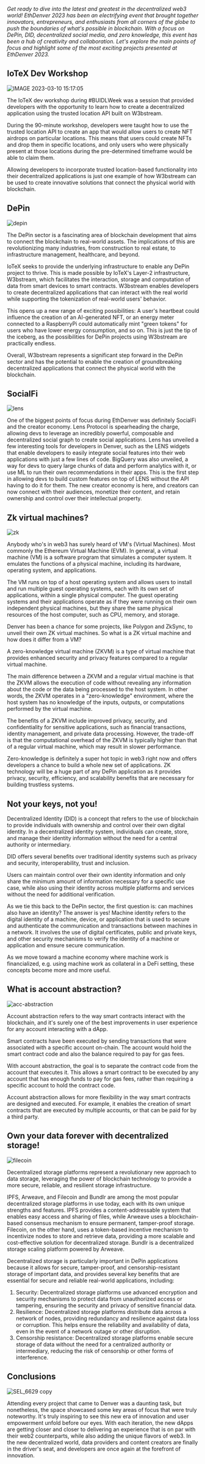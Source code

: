 *Get ready to dive into the latest and greatest in the decentralized web3 world! EthDenver 2023 has been an electrifying event that brought together innovators, entrepreneurs, and enthusiasts from all corners of the globe to push the boundaries of what's possible in blockchain. With a focus on DePin, DID, decentralized social media, and zero knowledge, this event has been a hub of creativity and collaboration. Let's explore the main points of focus and highlight some of the most exciting projects presented at EthDenver 2023.*

## IoTeX Dev Workshop

![IMAGE 2023-03-10 15:17:05](https://user-images.githubusercontent.com/77351244/224419885-86100056-fc54-4e29-813c-2702ec49a4d0.jpg)

The IoTeX dev workshop during #BUIDLWeek was a session that provided developers with the opportunity to learn how to create a decentralized application using the trusted location API built on W3bstream. 

During the 90-minute workshop, developers were taught how to use the trusted location API to create an app that would allow users to create NFT airdrops on particular locations. This means that users could create NFTs and drop them in specific locations, and only users who were physically present at those locations during the pre-determined timeframe would be able to claim them. 

Allowing developers to incorporate trusted location-based functionality into their decentralized applications is just one example of how W3bstream can be used to create innovative solutions that connect the physical world with blockchain.

## DePin

![depin](https://user-images.githubusercontent.com/77351244/224421713-6b078bd0-e488-4ea2-ba46-3e252611d23b.jpeg)

The DePin sector is a fascinating area of blockchain development that aims to connect the blockchain to real-world assets. The implications of this are revolutionizing many industries, from construction to real estate, to infrastructure management, healthcare, and beyond. 

IoTeX seeks to provide the underlying infrastructure to enable any DePin project to thrive. This is made possible by IoTeX's Layer-2 infrastructure, W3bstream, which facilitates the interaction, storage and computation of data from smart devices to smart contracts. W3bstream enables developers to create decentralized applications that can interact with the real world while supporting the tokenization of real-world users' behavior.

This opens up a new range of exciting possibilities: A user's heartbeat could influence the creation of an AI-generated NFT, or an energy meter connected to a RaspberryPi could automatically mint "green tokens" for users who have lower energy consumption, and so on. This is just the tip of the iceberg, as the possibilities for DePin projects using W3bstream are practically endless.

Overall, W3bstream represents a significant step forward in the DePin sector and has the potential to enable the creation of groundbreaking decentralized applications that connect the physical world with the blockchain. 


## SocialFi

![lens](https://user-images.githubusercontent.com/77351244/224424026-204d82dd-cdf6-4064-8049-0f339370f627.png)

One of the biggest points of focus during EthDenver was definitely SocialFi and the creator economy. Lens Protocol is spearheading the charge, allowing devs to leverage an incredibly powerful, composable and decentralized social graph to create social applications. Lens has unveiled a few interesting tools for developers in Denver, such as the LENS widgets that enable developers to easily integrate social features into their web applications with just a few lines of code. BigQuery was also unveiled, a way for devs to query large chunks of data and perform analytics with it, or use ML to run their own recommendations in their apps. This is the first step in allowing devs to build custom features on top of LENS without the API having to do it for them. The new creator economy is here, and creators can now connect with their audiences, monetize their content, and retain ownership and control over their intellectual property.

## Zk virtual machines? 

![zk](https://user-images.githubusercontent.com/77351244/224423631-bbc4a8c0-b231-4c19-a42c-4393b13759a8.png)

Anybody who's in web3 has surely heard of VM's (Virtual Machines). Most commonly the Ethereum Virtual Machine (EVM). In general, a virtual machine (VM) is a software program that simulates a computer system. It emulates the functions of a physical machine, including its hardware, operating system, and applications.

The VM runs on top of a host operating system and allows users to install and run multiple guest operating systems, each with its own set of applications, within a single physical computer. The guest operating systems and their applications operate as if they were running on their own independent physical machines, but they share the same physical resources of the host computer, such as CPU, memory, and storage.

Denver has been a chance for some projects, like Polygon and ZkSync, to unveil their own ZK virtual machines.  So what is a ZK virtual machine and how does it differ from a VM? 

A zero-knowledge virtual machine (ZKVM) is a type of virtual machine that provides enhanced security and privacy features compared to a regular virtual machine.

The main difference between a ZKVM and a regular virtual machine is that the ZKVM allows the execution of code without revealing any information about the code or the data being processed to the host system. In other words, the ZKVM operates in a "zero-knowledge" environment, where the host system has no knowledge of the inputs, outputs, or computations performed by the virtual machine.

The benefits of a ZKVM include improved privacy, security, and confidentiality for sensitive applications, such as financial transactions, identity management, and private data processing. However, the trade-off is that the computational overhead of the ZKVM is typically higher than that of a regular virtual machine, which may result in slower performance.

Zero-knowledge is definitely a super hot topic in web3 right now and offers developers a chance to build a whole new set of applications. ZK technology will be a huge part of any DePin application as it provides privacy, security, efficiency, and scalability benefits that are necessary for building trustless systems.

## Not your keys, not you! 

Decentralized Identity (DID) is a concept that refers to the use of blockchain to provide individuals with ownership and control over their own digital identity. In a decentralized identity system, individuals can create, store, and manage their identity information without the need for a central authority or intermediary.

DID offers several benefits over traditional identity systems such as privacy and security, interoperability, trust and inclusion. 

Users can maintain control over their own identity information and only share the minimum amount of information necessary for a specific use case, while also using their identity across multiple platforms and services without the need for additional verification.

As we tie this back to the DePin sector, the first question is: can machines also have an identity? The answer is yes! Machine identity refers to the digital identity of a machine, device, or application that is used to secure and authenticate the communication and transactions between machines in a network. It involves the use of digital certificates, public and private keys, and other security mechanisms to verify the identity of a machine or application and ensure secure communication.

As we move toward a machine economy where machine work is financialized, e.g. using machine work as collateral in a DeFi setting, these concepts become more and more useful. 

## What is account abstraction? 

![acc-abstraction](https://user-images.githubusercontent.com/77351244/224427675-248f99dc-4cd5-4265-8537-7b820ab3cc15.png)

Account abstraction refers to the way smart contracts interact with the blockchain, and it's surely one of the best improvements in user experience for any account interacting with a dApp. 

Smart contracts have been executed by sending transactions that were associated with a specific account on-chain. The account would hold the smart contract code and also the balance required to pay for gas fees.

With account abstraction, the goal is to separate the contract code from the account that executes it. This allows a smart contract to be executed by any account that has enough funds to pay for gas fees, rather than requiring a specific account to hold the contract code.

Account abstraction allows for more flexibility in the way smart contracts are designed and executed. For example, it enables the creation of smart contracts that are executed by multiple accounts, or that can be paid for by a third party. 

## Own your data forever with decentralized storage! 

![filecoin](https://user-images.githubusercontent.com/77351244/224426246-2ca155eb-dfba-43e1-a455-4c392e88c269.png)

Decentralized storage platforms represent a revolutionary new approach to data storage, leveraging the power of blockchain technology to provide a more secure, reliable, and resilient storage infrastructure.

IPFS, Arweave, and Filecoin and Bundlr are among the most popular decentralized storage platforms in use today, each with its own unique strengths and features. IPFS provides a content-addressable system that enables easy access and sharing of files, while Arweave uses a blockchain-based consensus mechanism to ensure permanent, tamper-proof storage. Filecoin, on the other hand, uses a token-based incentive mechanism to incentivize nodes to store and retrieve data, providing a more scalable and cost-effective solution for decentralized storage. Bundlr is a decentralized storage scaling platform powered by Arweave. 

Decentralized storage is particularly important in DePin applications because it allows for secure, tamper-proof, and censorship-resistant storage of important data, and provides several key benefits that are essential for secure and reliable real-world applications, including:
1. Security: Decentralized storage platforms use advanced encryption and security mechanisms to protect data from unauthorized access or tampering, ensuring the security and privacy of sensitive financial data.
2. Resilience: Decentralized storage platforms distribute data across a network of nodes, providing redundancy and resilience against data loss or corruption. This helps ensure the reliability and availability of data, even in the event of a network outage or other disruption.
3. Censorship resistance: Decentralized storage platforms enable secure storage of data without the need for a centralized authority or intermediary, reducing the risk of censorship or other forms of interference.

## Conclusions

![SEL_6629 copy](https://user-images.githubusercontent.com/77351244/224428029-e4ed6090-1834-4bfb-b9d5-817da45d2371.jpeg)


Attending every project that came to Denver was a daunting task, but nonetheless, the space showcased some key areas of focus that were truly noteworthy. It's truly inspiring to see this new era of innovation and user empowerment unfold before our eyes. With each iteration, the new dApps are getting closer and closer to delivering an experience that is on par with their web2 counterparts, while also adding the unique flavors of web3. In the new decentralized world, data providers and content creators are finally in the driver's seat, and developers are once again at the forefront of innovation. 

